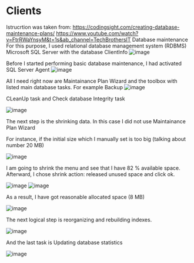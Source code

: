 # Clients
Istrucrtion was taken from: https://codingsight.com/creating-database-maintenance-plans/
https://www.youtube.com/watch?v=FtrRWaYnsyM&t=1s&ab_channel=TechBrothersIT
Database maintenance 
For this purpose, I used relational database management system (RDBMS) Microsoft SQL Server with the database ClientInfo
![image](https://user-images.githubusercontent.com/56975146/114936271-34f0f400-9e0a-11eb-9d21-7057cd94faca.png)

Before I started performing basic database maintenance, I had activated SQL Server Agent 
![image](https://user-images.githubusercontent.com/56975146/114936753-d8420900-9e0a-11eb-9dec-de1463d7428a.png)

All I need right now are Maintainance Plan Wizard and the toolbox with listed main database tasks.
For example Backup
![image](https://user-images.githubusercontent.com/56975146/114938035-9c0fa800-9e0c-11eb-9dcf-c58e2bbdac12.png)




 CLeanUp task and Check database Integrity task


![image](https://user-images.githubusercontent.com/56975146/114939040-e04f7800-9e0d-11eb-9d73-5da7b7c00da9.png)

The next step is the shrinking data. In this case I did not use Maintainance Plan Wizard

For instance, if the initial size which I manually set is too big (talking about number 20 MB)

![image](https://user-images.githubusercontent.com/56975146/114942447-8bfac700-9e12-11eb-84b9-4ef8536004dc.png)


I am going to shrink the menu and see that I have 82 % available space. Afterward, I chose shrink action: released unused space and click ok. 

![image](https://user-images.githubusercontent.com/56975146/114942624-cd8b7200-9e12-11eb-8a28-85c4f4228cb3.png)
![image](https://user-images.githubusercontent.com/56975146/114942773-062b4b80-9e13-11eb-8ee2-904f1ad9fbaa.png)


As a result, I have got reasonable allocated space (8 MB)

![image](https://user-images.githubusercontent.com/56975146/114943085-7934c200-9e13-11eb-9d9e-251442f55119.png)


The next logical step is reorganizing and rebuilding indexes.

![image](https://user-images.githubusercontent.com/56975146/114944732-24467b00-9e16-11eb-8c17-37a502d5a662.png)



And the last task is Updating database statistics

![image](https://user-images.githubusercontent.com/56975146/114945175-d8e09c80-9e16-11eb-8856-f50ba97c916c.png)








